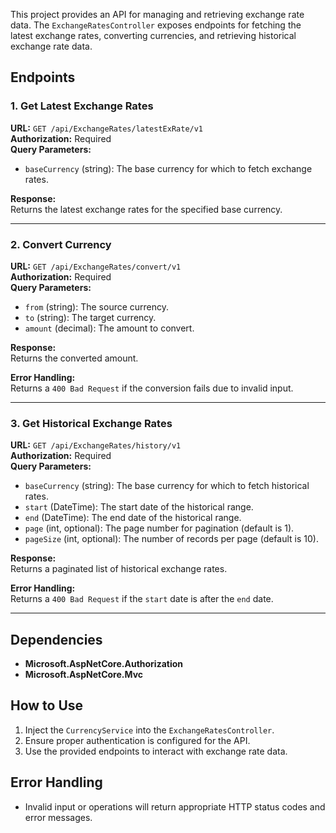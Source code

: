This project provides an API for managing and retrieving exchange rate data. The `ExchangeRatesController` exposes endpoints for fetching the latest exchange rates, converting currencies, and retrieving historical exchange rate data.

## Endpoints

### 1. Get Latest Exchange Rates
**URL:** `GET /api/ExchangeRates/latestExRate/v1`  
**Authorization:** Required  
**Query Parameters:**
- `baseCurrency` (string): The base currency for which to fetch exchange rates.

**Response:**  
Returns the latest exchange rates for the specified base currency.

---

### 2. Convert Currency
**URL:** `GET /api/ExchangeRates/convert/v1`  
**Authorization:** Required  
**Query Parameters:**
- `from` (string): The source currency.
- `to` (string): The target currency.
- `amount` (decimal): The amount to convert.

**Response:**  
Returns the converted amount.

**Error Handling:**  
Returns a `400 Bad Request` if the conversion fails due to invalid input.

---

### 3. Get Historical Exchange Rates
**URL:** `GET /api/ExchangeRates/history/v1`  
**Authorization:** Required  
**Query Parameters:**
- `baseCurrency` (string): The base currency for which to fetch historical rates.
- `start` (DateTime): The start date of the historical range.
- `end` (DateTime): The end date of the historical range.
- `page` (int, optional): The page number for pagination (default is 1).
- `pageSize` (int, optional): The number of records per page (default is 10).

**Response:**  
Returns a paginated list of historical exchange rates.

**Error Handling:**  
Returns a `400 Bad Request` if the `start` date is after the `end` date.

---

## Dependencies
- **Microsoft.AspNetCore.Authorization**
- **Microsoft.AspNetCore.Mvc**

## How to Use
1. Inject the `CurrencyService` into the `ExchangeRatesController`.
2. Ensure proper authentication is configured for the API.
3. Use the provided endpoints to interact with exchange rate data.

## Error Handling
- Invalid input or operations will return appropriate HTTP status codes and error messages.
